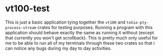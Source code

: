 # vt100-test

This is just a basic application tying together the `vt100` and
`tokio-pty-process-stream` crates for testing purposes. Running a program with
this application should behave exactly the same as running it without (except
that currently you won't get scrollback). This is pretty much only useful for
me to be able to run all of my terminals through these two crates so that i can
notice any bugs during my day to day activities.
